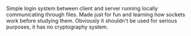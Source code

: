 Simple login system between client and server running locally communicating through files.
Made just for fun and learning how sockets work before studying them.
Obviously it shouldn't be used for serious purposes, it has no cryptography system.
